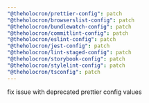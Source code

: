 ```yaml
---
"@theholocron/prettier-config": patch
"@theholocron/browserslist-config": patch
"@theholocron/bundlewatch-config": patch
"@theholocron/commitlint-config": patch
"@theholocron/eslint-config": patch
"@theholocron/jest-config": patch
"@theholocron/lint-staged-config": patch
"@theholocron/storybook-config": patch
"@theholocron/stylelint-config": patch
"@theholocron/tsconfig": patch
---
```


fix issue with deprecated prettier config values
